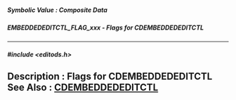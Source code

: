 ##### Symbolic Value : Composite Data
##### EMBEDDEDEDITCTL_FLAG_xxx - Flags for CDEMBEDDEDEDITCTL
---
##### #include <editods.h>
**Description :**
Flags for CDEMBEDDEDEDITCTL
**See Also :**
[CDEMBEDDEDEDITCTL](D:/md_files/CDEMBEDDEDEDITCTL.md)
---
